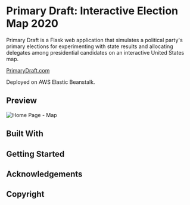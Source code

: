 # Primary Draft: Interactive Election Map 2020
Primary Draft is a Flask web application that simulates a political party's primary elections for experimenting 
with state results and allocating delegates among presidential candidates on an interactive United States map.

[PrimaryDraft.com](https://www.PrimaryDraft.com)

Deployed on AWS Elastic Beanstalk.

## Preview
![Home Page - Map](https://i.imgur.com/mr8QX4T.png)

## Built With

## Getting Started

## Acknowledgements

## Copyright
